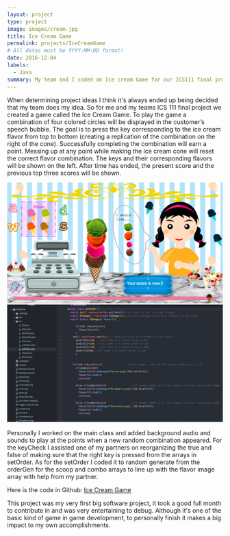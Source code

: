 ```yaml
---
layout: project
type: project
image: images/cream.jpg
title: Ice Cream Game
permalink: projects/IceCreamGame
# All dates must be YYYY-MM-DD format!
date: 2016-12-04
labels:
  - Java
summary: My team and I coded an Ice cream Game for our ICS111 final project.
---
```


When determining project ideas I think it's always ended up being decided that my team does my idea. So for me and my teams ICS 111 final project we created a game called the Ice Cream Game. To play the game a combination of four colored circles will be displayed in the customer’s speech bubble. The goal is to press the key corresponding to the ice cream flavor from top to bottom (creating a replication of the combination on the right of the cone). Successfully completing the combination will earn a point. Messing up at any point while making the ice cream cone will reset the correct flavor combination. The keys and their corresponding flavors will be shown on the left. After time has ended, the present score and the previous top three scores will be shown.

<div>
  <img class="ui image" src="../images/Screen Shot 2018-08-30 at 3.18.20 PM.png">
  <img class="ui image" src="../images/Screen Shot 2018-08-30 at 3.30.05 PM.png">
</div>

Personally I worked on the main class and added background audio and sounds to play at the points when a new random combination appeared. For the keyCheck I assisted one of my partners on reorganizing the true and false of making sure that the right key is pressed from the arrays in setOrder. As for the setOrder I coded it to random generate from the orderGen for the scoop and combo arrays to line up with the flavor image array with help from my partner.

Here is the code in Github: <a href="https://github.com/klin6/ICSproj/tree/master/Project3e/Project3e"><i class="large github icon "></i>Ice Cream Game</a>

This project was my very first big software project, it took a good full month to contribute in and was very entertaining to debug. Although it's one of the basic kind of game in game development, to personally finish it makes a big impact to my own accomplishments.

